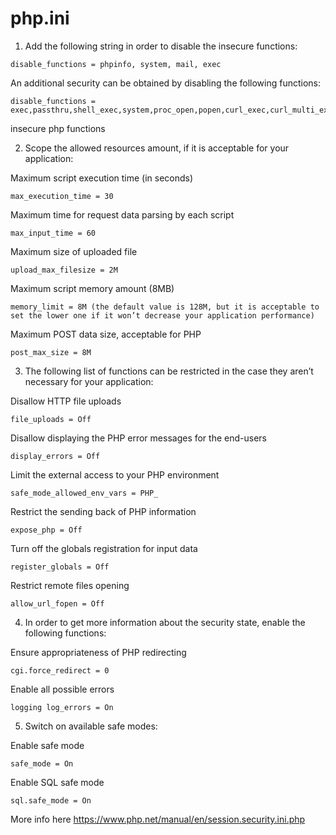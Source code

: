 # php.ini 

1. Add the following string in order to disable the insecure functions:

```
disable_functions = phpinfo, system, mail, exec
```
An additional security can be obtained by disabling the following functions:
```
disable_functions = exec,passthru,shell_exec,system,proc_open,popen,curl_exec,curl_multi_exec,parse_ini_file,show_source
```
insecure php functions

2. Scope the allowed resources amount, if it is acceptable for your application:

Maximum script execution time (in seconds) 
```
max_execution_time = 30
```
Maximum time for request data parsing by each script 
```
max_input_time = 60
```
Maximum size of uploaded file 
```
upload_max_filesize = 2M
```
Maximum script memory amount (8MB) 
```
memory_limit = 8M (the default value is 128M, but it is acceptable to set the lower one if it won’t decrease your application performance)
```
Maximum POST data size, acceptable for PHP 
```
post_max_size = 8M
```
3. The following list of functions can be restricted in the case they aren’t necessary for your application:

Disallow HTTP file uploads 
```
file_uploads = Off
```
Disallow displaying the PHP error messages for the end-users 
```
display_errors = Off
```
Limit the external access to your PHP environment 
```
safe_mode_allowed_env_vars = PHP_
```
Restrict the sending back of PHP information 
``` 
expose_php = Off
```
Turn off the globals registration for input data 
```
register_globals = Off
```
Restrict remote files opening 
```
allow_url_fopen = Off
```
4. In order to get more information about the security state, enable the following functions:

Ensure appropriateness of PHP redirecting 
```
cgi.force_redirect = 0
```
Enable all possible errors 
```
logging log_errors = On
```
5. Switch on available safe modes:

Enable safe mode 
```
safe_mode = On
```
Enable SQL safe mode 
```
sql.safe_mode = On
```
More info here https://www.php.net/manual/en/session.security.ini.php
